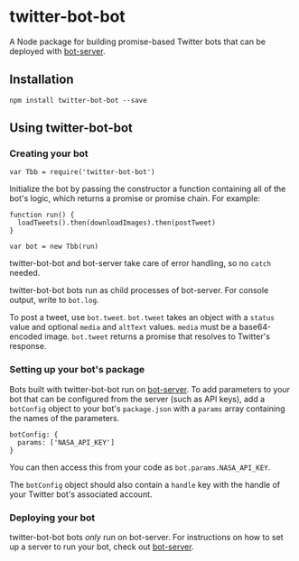 # twitter-bot-bot

A Node package for building promise-based Twitter bots that can be deployed with [bot-server](https://github.com/dnass/bot-server).

## Installation

`npm install twitter-bot-bot --save`

## Using twitter-bot-bot

### Creating your bot

`var Tbb = require('twitter-bot-bot')`

Initialize the bot by passing the constructor a function containing all of the bot's logic, which returns a promise or promise chain. For example:

```
function run() {
  loadTweets().then(downloadImages).then(postTweet)
}

var bot = new Tbb(run)
```

twitter-bot-bot and bot-server take care of error handling, so no `catch` needed.

twitter-bot-bot bots run as child processes of bot-server. For console output, write to `bot.log`.

To post a tweet, use `bot.tweet`. `bot.tweet` takes an object with a `status` value and optional `media` and `altText` values. `media` must be a base64-encoded image. `bot.tweet` returns a promise that resolves to Twitter's response.

### Setting up your bot's package

Bots built with twitter-bot-bot run on [bot-server](https://github.com/dnass/bot-server). To add parameters to your bot that can be configured from the server (such as API keys), add a `botConfig` object to your bot's `package.json` with a `params` array containing the names of the parameters.

```
botConfig: {
  params: ['NASA_API_KEY']
}
```

You can then access this from your code as `bot.params.NASA_API_KEY`.

The `botConfig` object should also contain a `handle` key with the handle of your Twitter bot's associated account.

### Deploying your bot

twitter-bot-bot bots _only_ run on bot-server. For instructions on how to set up a server to run your bot, check out [bot-server](https://github.com/dnass/bot-server).
